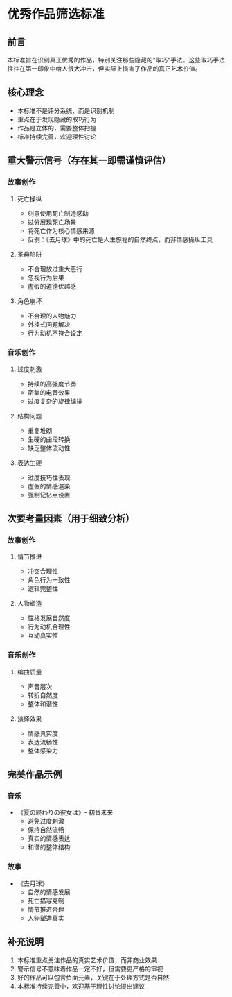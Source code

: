 # 优秀作品筛选标准

## 前言

本标准旨在识别真正优秀的作品，特别关注那些隐藏的"取巧"手法。这些取巧手法往往在第一印象中给人很大冲击，但实际上损害了作品的真正艺术价值。

## 核心理念

- 本标准不是评分系统，而是识别机制
- 重点在于发现隐藏的取巧行为
- 作品是立体的，需要整体把握
- 标准持续完善，欢迎理性讨论

## 重大警示信号（存在其一即需谨慎评估）

### 故事创作

1. 死亡操纵

   - 刻意使用死亡制造感动
   - 过分展现死亡场景
   - 将死亡作为核心情感来源
   - 反例：《去月球》中的死亡是人生旅程的自然终点，而非情感操纵工具

1. 圣母陷阱

   - 不合理放过重大恶行
   - 忽视行为后果
   - 虚假的道德优越感

1. 角色崩坏

   - 不合理的人物魅力
   - 外挂式问题解决
   - 行为动机不符合设定

### 音乐创作

1. 过度刺激

   - 持续的高强度节奏
   - 密集的电音效果
   - 过度复杂的旋律编排

1. 结构问题

   - 重复堆砌
   - 生硬的曲段转换
   - 缺乏整体流动性

1. 表达生硬

   - 过度技巧性表现
   - 虚假的情感渲染
   - 强制记忆点设置

## 次要考量因素（用于细致分析）

### 故事创作

1. 情节推进

   - 冲突合理性
   - 角色行为一致性
   - 逻辑完整性

1. 人物塑造

   - 性格发展自然度
   - 行为动机合理性
   - 互动真实性

### 音乐创作

1. 编曲质量

   - 声音层次
   - 转折自然度
   - 整体和谐性

1. 演绎效果

   - 情感真实度
   - 表达流畅性
   - 整体感染力

## 完美作品示例

### 音乐

- 《夏の終わりの彼女は》- 初音未来
  - 避免过度刺激
  - 保持自然流畅
  - 真实的情感表达
  - 和谐的整体结构

### 故事

- 《去月球》
  - 自然的情感发展
  - 死亡描写克制
  - 情节推进合理
  - 人物塑造真实

## 补充说明

1. 本标准重点关注作品的真实艺术价值，而非商业效果
1. 警示信号不意味着作品一定不好，但需要更严格的审视
1. 好的作品可以包含负面元素，关键在于处理方式是否自然
1. 本标准持续完善中，欢迎基于理性讨论提出建议
